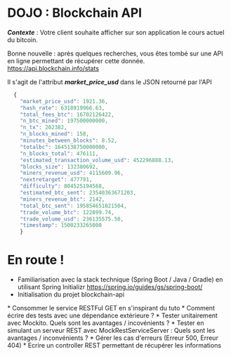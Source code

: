 DOJO : Blockchain API
==

**_Contexte_** : Votre client souhaite afficher sur son application le cours actuel du bitcoin.  

Bonne nouvelle : après quelques recherches, vous êtes tombé sur une API en ligne permettant de récupérer cette donnée.
<https://api.blockchain.info/stats>

Il s'agit de l'attribut **_market_price_usd_** dans le JSON retourné par l'API

```javascript
  {
    "market_price_usd": 1921.36,
    "hash_rate": 6318919966.63,
    "total_fees_btc": 16702126422,
    "n_btc_mined": 197500000000,
    "n_tx": 202382,
    "n_blocks_mined": 158,
    "minutes_between_blocks": 8.52,
    "totalbc": 1645138750000000,
    "n_blocks_total": 476111,
    "estimated_transaction_volume_usd": 452296888.13,
    "blocks_size": 132380692,
    "miners_revenue_usd": 4115609.96,
    "nextretarget": 477791,
    "difficulty": 804525194568,
    "estimated_btc_sent": 23540363671203,
    "miners_revenue_btc": 2142,
    "total_btc_sent": 195854651821504,
    "trade_volume_btc": 122899.74,
    "trade_volume_usd": 236135575.50,
    "timestamp": 1500233265000
    }
``` 

En route ! 
=

* Familiarisation avec la stack technique (Spring Boot / Java / Gradle) en utilisant Spring Initializr
<https://spring.io/guides/gs/spring-boot/>
* Initialisation du projet blockchain-api
<LIEN GITHUB>
* Consommer le service RESTFul GET <https://api.blockchain.info/stats> en s'inspirant du tuto <https://spring.io/guides/gs/consuming-rest/>
* Comment écrire des tests avec une dépendance extérieure ?
* Tester unitairement avec Mockito. Quels sont les avantages / incovénients ?
* Tester en simulant un serveur REST avec MockRestServiceServer : <https://objectpartners.com/2013/01/09/rest-client-testing-with-mockrestserviceserver/> Quels sont les avantages / inconvénients ?
* Gérer les cas d'erreurs (Erreur 500, Erreur 404)
* Ecrire un controller REST permettant de récupérer les informations


